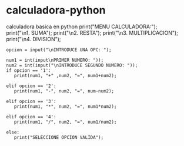 # calculadora-python
calculadora basica en python
	print("MENU CALCULADORA:");              
	print("\n1. SUMA");
	print("\n2. RESTA");
	print("\n3. MULTIPLICACION");
	print("\n4. DIVISION");
	
	
	opcion = input("\nINTRODUCE UNA OPC: ");
	
	num1 = int(input\nPRIMER NUMERO: "));
	num2 = int(input("\nINTRODUCE SEGUNDO NUMERO: "));
	if opcion == '1':
	   print(num1, "+" ,num2, "=", num1+num2);
	
	elif opcion == '2':
	   print(num1, "-", num2, "=", num-num2);
	
	elif opcion == '3':
	   print(num1, "*", num2, "=", num1*num2);
	
	elif opcion == '4':
	   print(num1, "/", num2, "=", num1/num2);
	
	else:
	   print("SELECCIONE OPCION VALIDA");
